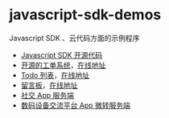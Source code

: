 javascript-sdk-demos
====================
Javascript SDK 、云代码方面的示例程序

* [Javascript SDK 开源代码](https://github.com/avoscloud/javascript-sdk)
* [开源的工单系统](https://github.com/avoscloud/ticket-app)，[在线地址](https://ticket.avosapps.com)
* [Todo 列表](https://github.com/avoscloud/todo)，[在线地址](https://todolist.avosapps.com)
* [留言板](https://github.com/killme2008/cloudcode-test)，[在线地址](https://myapp.avosapps.com)
* [社交 App 服务端](https://github.com/avoscloud/AdventureCloud)
* [数码设备交流平台 App 微转服务端](https://github.com/avoscloud/VZ_Server)
